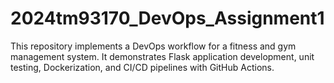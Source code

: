# 2024tm93170_DevOps_Assignment1
This repository implements a DevOps workflow for a fitness and gym management system. It demonstrates Flask application development, unit testing, Dockerization, and CI/CD pipelines with GitHub Actions.
